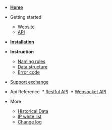 
* __[Home](/README.md)__

* Getting started
  * [Website](/getting-started/website-user)
  * [API](/getting-started/api-user)



* __[Installation](/installation)__


* __Instruction__

  * [Naming rules](/instruction/naming-rules)
  * [Data structure](/instruction/data-structure)
  * [Error code](/instruction/error-code)

* [Support exchange](/supported-exchange)

* Api Reference
  * [Restful API](/api-refer/rest-api)
  * [Websocket API](/api-refer/ws-api)

* More
  * [Historical Data](/more/historical-data)
  * [IP white list](/more/ip-white-list)
  * [Change log](/more/change-log)

